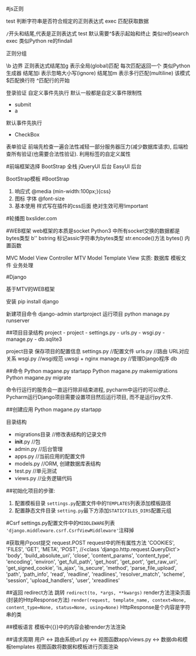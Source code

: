 #js正则

test    判断字符串是否符合规定的正则表达式
exec    匹配获取数据

`/`开头和结尾,代表是正则表达式
test 默认需要^$表示起始和终止 类似re的search
exec 类似Python re的findall

正则分组

\b  边界
正则表达式结尾加g 表示全局(global)匹配 每次匹配返回一个 类似Python生成器
结尾加i    表示忽略大小写(ignore)
结尾加m    表示多行匹配(multiline) 该模式$匹配换行符 ^匹配行的开始

登录验证
自定义事件先执行 默认一般都是自定义事件限制性

- submit
- a

默认事件先执行

- CheckBox

表单验证
前端先检查一遍合法性减轻一部分服务器压力(减少数据库请求), 后端检查所有验证(也需要合法性验证).
利用标签的自定义属性

#前端框架选择
BootStrap   全栈
jQueryUI    后台
EasyUI   后台

BootStrap模板
#BootStrap
1. 响应式
    @media (min-width:100px;){css}
2. 图标 字体
    @font-size
3. 基本使用
    样式写在插件的css后面 绝对生效可用!important

#轮播图
bxslider.com

#WEB框架
web框架的本质是socket
Python3 中所有socket交换的数据都是bytes类型
b'' bstring 标记assic字符串为bytes类型
str.encode()方法
bytes() 内置函数


MVC Model View Controller
MTV Model Template View
实质: 数据库    模板文件    业务处理

#Django

基于MTV的WEB框架

安装
pip install django

新建项目命令
django-admin startproject <name>
运行项目
python manage.py runserver

##项目目录结构
project
    - project
        - settings.py
        - urls.py
        - wsgi.py
    - manage.py
    - db.sqlite3

project目录
保存项目的配置信息
settings.py   //配置文件
urls.py       //路由 URL对应关系
wsgi.py       //wsgi规范 uwsgi + nginx
manage.py     //管理Django程序
db

##命令
Python magane.py startapp
Python magane.py makemigrations
Python magane.py migrate

命令行运行的服务会一直运行除非结束进程, pycharm中运行的可以停止.
Pycharm运行Django项目需要设置项目然后运行项目, 而不是运行py文件.

##创建应用
Python magane.py startapp <name>

目录结构
- migrations目录        //修改表结构的记录文件
- __init__.py           //包
- admin.py              //后台管理
- apps.py               //当前应用的配置文件
- models.py             //ORM, 创建数据库表结构
- test.py               //单元测试
- views.py              //业务逻辑代码

##初始化项目的步骤:

1. 配置模板目录
`settings.py`配置文件中的`TEMPLATES`列表添加模板路径
2. 配置静态文件目录
`setting.py`最下方添加`STATICFILES_DIRS`配置元组

#Csrf
settings.py配置文件中的`MIDDLEWARE`列表
`'django.middleware.csrf.CsrfViewMiddleware'`注释掉

#获取用户post提交
request.POST
request中的所有属性方法
'COOKIES',
'FILES',
'GET',
'META',
'POST',                       //<class 'django.http.request.QueryDict'>
'body',
'build_absolute_uri',
'close',
'content_params',
'content_type',
'encoding',
'environ',
'get_full_path',
'get_host',
'get_port',
'get_raw_uri',
'get_signed_cookie',
'is_ajax',
'is_secure',
'method',
'parse_file_upload',
'path',
'path_info',
'read',
'readline',
'readlines',
'resolver_match',
'scheme',
'session',
'upload_handlers',
'user',
'xreadlines'

##返回
redirect方法 跳转
`redirect(to, *args, **kwargs)`
render方法渲染页面(封装的HttpResponse方法)
`render(request, template_name, context=None, content_type=None, status=None, using=None)`
HttpResponse是个内容是字符串的类

##模板语言
模板中{{}}中的内容会被render方法渲染

##请求周期
用户  <-> 路由系统url.py  <->  视图函数app/views.py <-> 数据db和模板templates
视图函数将数据和模板进行页面渲染
